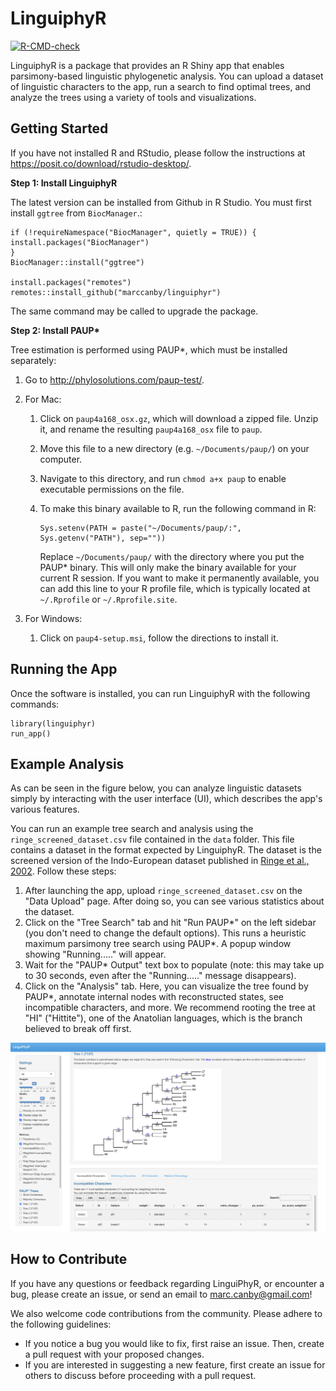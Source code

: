 # LinguiphyR

<!-- badges: start -->
  [![R-CMD-check](https://github.com/marccanby/linguiphyr/actions/workflows/R-CMD-check.yaml/badge.svg)](https://github.com/marccanby/linguiphyr/actions/workflows/R-CMD-check.yaml)
  <!-- badges: end -->

LinguiphyR is a package that provides an R Shiny app that enables parsimony-based linguistic phylogenetic analysis. You can upload a 
dataset of linguistic characters to the app, run a search to find optimal trees, and analyze the trees using a variety of tools
and visualizations.

## Getting Started

If you have not installed R and RStudio, please follow the instructions at https://posit.co/download/rstudio-desktop/.

**Step 1: Install LinguiphyR**

The latest version can be installed from Github in R Studio. You must first install `ggtree` from `BiocManager`.:

```
if (!requireNamespace("BiocManager", quietly = TRUE)) {
install.packages("BiocManager")
}
BiocManager::install("ggtree")

install.packages("remotes")
remotes::install_github("marccanby/linguiphyr")
```

The same command may be called to upgrade the package.

**Step 2: Install PAUP\***

Tree estimation is performed using PAUP\*, which must be installed separately: 

1. Go to http://phylosolutions.com/paup-test/.

2. For Mac:
     1. Click on `paup4a168_osx.gz`, which will download a zipped file. Unzip it, and rename the resulting `paup4a168_osx` file to `paup`.
       
     2. Move this file to a new directory (e.g. `~/Documents/paup/`) on your computer.

     3. Navigate to this directory, and run <code>chmod a+x paup</code> to enable executable permissions on the file.

     4. To make this binary available to R, run the following command in R:

        ```
        Sys.setenv(PATH = paste("~/Documents/paup/:", Sys.getenv("PATH"), sep=""))
        ```
        Replace `~/Documents/paup/` with the directory where you put the PAUP* binary.
This will only make the binary available for your current R session. If you want to make it permanently available, you can add this line to your R profile file, 
which is typically located at `~/.Rprofile` or `~/.Rprofile.site`.

3. For Windows:

     1. Click on `paup4-setup.msi`, follow the directions to install it.

## Running the App

Once the software is installed, you can run LinguiphyR with the following commands:

```
library(linguiphyr)
run_app()
```

## Example Analysis

As can be seen in the figure below, you can analyze linguistic datasets simply by interacting with the user interface (UI), which describes the app's various features.

You can run an example tree search and analysis using the `ringe_screened_dataset.csv` file contained in the `data` folder. 
This file contains a dataset in the format expected by LinguiphyR. 
The dataset is the screened version of the Indo-European dataset published in [Ringe et al., 2002](https://onlinelibrary.wiley.com/doi/abs/10.1111/1467-968X.00091).
Follow these steps:
1. After launching the app, upload `ringe_screened_dataset.csv` on the "Data Upload" page. After doing so, you can see various statistics about the dataset.
2. Click on the "Tree Search" tab and hit "Run PAUP\*" on the left sidebar (you don't need to change the default options). This runs a heuristic maximum parsimony tree search using PAUP\*. A popup window showing "Running....." will appear.
3. Wait for the "PAUP\* Output" text box to populate (note: this may take up to 30 seconds, even after the "Running....." message disappears).
4. Click on the "Analysis" tab. Here, you can visualize the tree found by PAUP\*, annotate internal nodes with reconstructed states, see incompatible characters, and more. We recommend rooting the tree at "HI" ("Hittite"), one of the Anatolian languages, which is the branch believed to break off first.

![Analysis page of LinguiphyR.\label{fig:example}](paper/figure.png)

## How to Contribute

If you have any questions or feedback regarding LinguiPhyR, or encounter a bug, please create an issue, or send an email to marc.canby@gmail.com! 

We also welcome code contributions from the community. Please adhere to the following guidelines:
* If you notice a bug you would like to fix, first raise an issue. Then, create a pull request with your proposed changes.
* If you are interested in suggesting a new feature, first create an issue for others to discuss before proceeding with a pull request.
